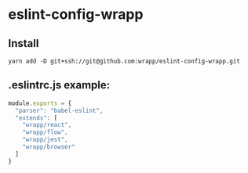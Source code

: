 # eslint-config-wrapp

## Install
```
yarn add -D git+ssh://git@github.com:wrapp/eslint-config-wrapp.git
```
## .eslintrc.js example:

```js
module.exports = {
  "parser": "babel-eslint",
  "extends": [
    "wrapp/react",
    "wrapp/flow",
    "wrapp/jest",
    "wrapp/browser"
  ]
}
```
